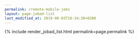 ```yaml
---
permalink: /remote-mobile-jobs
layout: page-jobad-list
last_modified_at: 2019-08-03T18:34:30+0200
---
```

{% include render_jobad_list.html permalink=page.permalink %}
